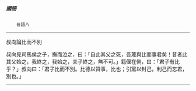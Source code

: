 

##### 國語
　　`晉語八`

* * *

叔向論比而不別

叔向見司馬侯之子，撫而泣之，曰：「自此其父之死，吾蔑與比而事君矣！昔者此其父始之，我終之，我始之，夫子終之，無不可。」籍偃在側，曰：「君子有比乎？」叔向曰：「君子比而不別。比德以贊事，比也；引黨以封己，利己而忘君，別也。」

* * *

